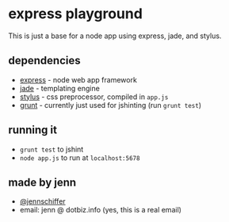 # express playground

This is just a base for a node app using express, jade, and stylus.

## dependencies

* [express](http://expressjs.com/) - node web app framework
* [jade](http://jade-lang.com/) - templating engine
* [stylus](http://learnboost.github.io/stylus/) - css preprocessor, compiled in `app.js`
* [grunt](http://gruntjs.com/) - currently just used for jshinting (run `grunt test`)

## running it

* `grunt test` to jshint
* `node app.js` to run at `localhost:5678`

## made by jenn

* [@jennschiffer](http://twitter.com/jennschiffer)
* email: jenn @ dotbiz.info (yes, this is a real email)